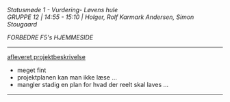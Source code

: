 *Statusmøde 1 - Vurdering- Løvens hule*   
*GRUPPE 12 | 14:55 - 15:10 | Holger, Rolf Karmark Andersen, Simon Stougaard*    

*FORBEDRE F5's HJEMMESIDE*

----------------------------------------------------------------------------------

[afleveret projektbeskrivelse](dokument.pdf)

- meget fint
- projektplanen kan man ikke læse ... 
- mangler stadig en plan for hvad der reelt skal laves ...
----------------------------------------------------------------------------------
